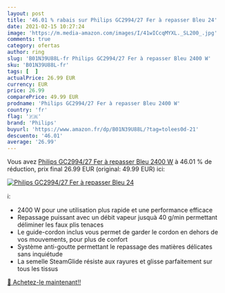 ```yaml
---
layout: post
title: '46.01 % rabais sur Philips GC2994/27 Fer à repasser Bleu 24'
date: 2021-02-15 10:27:24
image: 'https://m.media-amazon.com/images/I/41wICcqMYXL._SL200_.jpg'
comments: true
category: ofertas
author: ring
slug: 'B01N39U88L-fr Philips GC2994/27 Fer à repasser Bleu 2400 W'
sku: 'B01N39U88L-fr'
tags: [  ]
actualPrice: 26.99 EUR
currency: EUR
price: 26.99
comparePrice: 49.99 EUR
prodname: 'Philips GC2994/27 Fer à repasser Bleu 2400 W'
country: 'fr'
flag: '🇫🇷'
brand: 'Philips'
buyurl: 'https://www.amazon.fr/dp/B01N39U88L/?tag=tolees0d-21'
descuento: '46.01'
average: '26.99'
---
```


Vous avez [Philips GC2994/27 Fer à repasser Bleu 2400 W](https://www.amazon.fr/dp/B01N39U88L/?tag=tolees0d-21)  à  46.01 % de réduction, prix final  26.99 EUR (original: 49.99 EUR) ici:

[![Philips GC2994/27 Fer à repasser Bleu 24](https://m.media-amazon.com/images/I/41wICcqMYXL._SL200_.jpg)](https://www.amazon.fr/dp/B01N39U88L/?tag=tolees0d-21)

ℹ️:

- 2400 W pour une utilisation plus rapide et une performance efficace
- Repassage puissant avec un débit vapeur jusquà 40 g/min permettant déliminer les faux plis tenaces
- Le guide-cordon inclus vous permet de garder le cordon en dehors de vos mouvements, pour plus de confort
- Système anti-goutte permettant le repassage des matières délicates sans inquiétude
- La semelle SteamGlide résiste aux rayures et glisse parfaitement sur tous les tissus

[🛒 Achetez-le maintenant!!](https://www.amazon.fr/dp/B01N39U88L/?tag=tolees0d-21)
